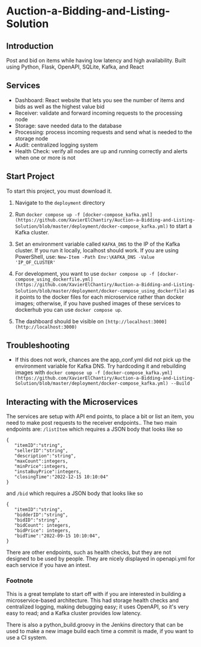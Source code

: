 # Auction-a-Bidding-and-Listing-Solution


## Introduction
Post and bid on items while having low latency and high availability. Built using Python, Flask, OpenAPI, SQLite, Kafka, and React

## Services
- Dashboard: React website that lets you see the number of items and bids as well as the highest value bid
- Receiver: validate and forward incoming requests to the processing node
- Storage: save needed data to the database
- Processing: process incoming requests and send what is needed to the storage node
- Audit: centralized logging system
- Health Check: verify all nodes are up and running correctly and alerts when one or more is not

## Start Project
To start this project, you must download it.
1. Navigate to the `deployment` directory

2. Run `docker compose up -f [docker-compose_kafka.yml](https://github.com/XavierElChantiry/Auction-a-Bidding-and-Listing-Solution/blob/master/deployment/docker-compose_kafka.yml)` to start a Kafka cluster.

3. Set an environment variable called `KAFKA_DNS` to the IP of the Kafka cluster. If you run it locally, localhost should work. If you are using PowerShell, use: `New-Item -Path Env:\KAFKA_DNS -Value 'IP_OF_CLUSTER'`

4. For development, you want to use `docker compose up -f [docker-compose_using_dockerfile.yml](https://github.com/XavierElChantiry/Auction-a-Bidding-and-Listing-Solution/blob/master/deployment/docker-compose_using_dockerfile)` as it points to the docker files for each microservice rather than docker images; otherwise, if you have pushed images of these services to dockerhub you can use `docker compose up`.

5. The dashboard should be visible on `[http://localhost:3000](http://localhost:3000)`

## Troubleshooting
- If this does not work, chances are the app_conf.yml did not pick up the environment variable for Kafka DNS. Try hardcoding it and rebuilding images with `docker compose up -f [docker-compose_kafka.yml](https://github.com/XavierElChantiry/Auction-a-Bidding-and-Listing-Solution/blob/master/deployment/docker-compose_kafka.yml) --Build`

## Interacting with the Microservices
The services are setup with API end points, to place a bit or list an item, you need to make post requests to the receiver endpoints.. The two main endpoints are:
`/listItem` which requires a JSON body that looks like so
```
{
   "itemID":"string",
   "sellerID":"string",
   "description":"string",
   "maxCount":integers,
   "minPrice":integers,
   "instaBuyPrice":integers,
   "closingTime":"2022-12-15 10:10:04"
}
```
and `/bid` which requires a JSON body that looks like so
```
{
   "itemID":"string",
   "bidderID":"string",
   "bidID":"string",
   "bidCount": integers,
   "bidPrice": integers,
   "bidTime":"2022-09-15 10:10:04",
}
```

There are other endpoints, such as health checks, but they are not designed to be used by people. They are nicely displayed in openapi.yml for each service if you have an intest.

### Footnote
This is a great template to start off with if you are interested in building a microservice-based architecture. This had storage health checks and centralized logging, making debugging easy; it uses OpenAPI, so it's very easy to read; and a Kafka cluster provides low latency.

There is also a python_build.groovy in the Jenkins directory that can be used to make a new image build each time a commit is made, if you want to use a CI system.
